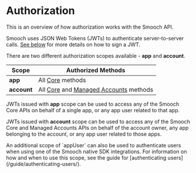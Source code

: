 # Authorization
This is an overview of how authorization works with the Smooch API.

Smooch uses JSON Web Tokens (JWTs) to authenticate server-to-server calls. [See below](#authentication) for more details on how to sign a JWT.

There are two different authorization scopes available - **app** and **account**.

| Scope        | Authorized Methods  |
|--------------|------------------|
| **app**      | All [Core](#core) methods |
| **account**  | All [Core](#core) and [Managed Accounts](#managed-accounts) methods |

JWTs issued with **app** scope can be used to access any of the Smooch Core APIs on behalf of a single app, or any app user related to that app.

JWTs issued with **account** scope can be used to access any of the Smooch Core and Managed Accounts APIs on behalf of the account owner, any app belonging to the account, or any app user related to those apps.

<aside class="notice">
An additional scope of `appUser` can also be used to authenticate users when using one of the Smooch native SDK integrations. For information on how and when to use this scope, see the guide for [authenticating users](/guide/authenticating-users/).
</aside>
